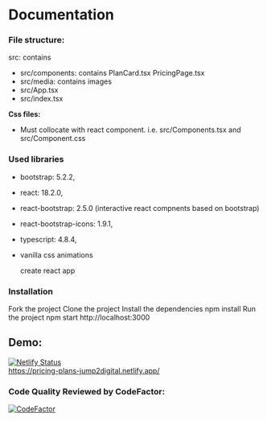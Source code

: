<h1>Documentation</h1>

<h3>File structure:</h3>

src: contains

- src/components: contains PlanCard.tsx PricingPage.tsx
- src/media: contains images
- src/App.tsx
- src/index.tsx

**Css files:**

- Must collocate with react component. i.e. src/Components.tsx and src/Component.css

<h3>Used libraries</h3>

- bootstrap: 5.2.2,
- react: 18.2.0,
- react-bootstrap: 2.5.0 (interactive react compnents based on bootstrap)
- react-bootstrap-icons: 1.9.1,
- typescript: 4.8.4,
- vanilla css animations

  create react app

<h3>Installation</h3>
Fork the project
Clone the project
Install the dependencies npm install
Run the project npm start
http://localhost:3000

<h2>Demo:</h2>

[![Netlify Status](https://api.netlify.com/api/v1/badges/060a386a-8520-432e-a02c-caa87f874863/deploy-status)](https://app.netlify.com/sites/pricing-plans-jump2digital/deploys)  
 https://pricing-plans-jump2digital.netlify.app/

<h3>Code Quality Reviewed by CodeFactor:</h3>

[![CodeFactor](https://www.codefactor.io/repository/github/ruthtempo/price-cards-challenge/badge)](https://www.codefactor.io/repository/github/ruthtempo/price-cards-challenge)
